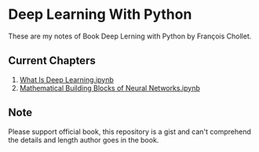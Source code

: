 # Deep Learning With Python
These are my notes of Book Deep Lerning with Python by François Chollet.

## Current Chapters
1. [What Is Deep Learning.ipynb](https://github.com/piyush2896/Deep-Learning-With-Python/blob/master/1.What%20Is%20Deep%20Learning.ipynb)
2. [Mathematical Building Blocks of Neural Networks.ipynb](https://github.com/piyush2896/Deep-Learning-With-Python/blob/master/2.Mathematical%20Building%20Blocks%20of%20Neural%20Networks.ipynb)

## Note
Please support official book, this repository is a gist and can't comprehend the details and length author goes in the book.